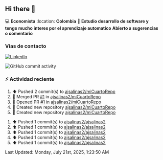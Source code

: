 ## Hi there 👋

:computer: **Economista**
:location: **Colombia**
:pencil: **Estudio desarrollo de software y tengo mucho interes por el aprendizaje automatico**
**Abierto a  sugerencias o comentario**

### Vias de contacto
[![LinkedIn](https://img.shields.io/badge/LinkedIn-%C3%81lvaro%20Salinas-blue?logo=linkedin)](https://www.linkedin.com/in/alvaro-jose-salinas-ramirez-ba78081b3)

![GitHub commit activity](https://img.shields.io/github/commit-activity/m/ajsalinas2/ajsalinas2)

### :zap: Actividad reciente
<!--RECENT_ACTIVITY:start-->
1. ⬆️ Pushed 2 commit(s) to [ajsalinas2/miCuartoRepo](https://github.com/ajsalinas2/miCuartoRepo)<br>
2. 🎉 Merged PR [#1](https://github.com/ajsalinas2/miCuartoRepo/pull/1) in [ajsalinas2/miCuartoRepo](https://github.com/ajsalinas2/miCuartoRepo)<br>
3. 💪 Opened PR [#1](https://github.com/ajsalinas2/miCuartoRepo/pull/1) in [ajsalinas2/miCuartoRepo](https://github.com/ajsalinas2/miCuartoRepo)<br>
4. 📔 Created new repository [ajsalinas2/miCuartoRepo](https://github.com/ajsalinas2/miCuartoRepo)<br>
5. 📔 Created new repository [ajsalinas2/miCuartoRepo](https://github.com/ajsalinas2/miCuartoRepo)<br>
<!--RECENT_ACTIVITY:end-->
1. ⬆️ Pushed 1 commit(s) to [ajsalinas2/ajsalinas2](https://github.com/ajsalinas2/ajsalinas2)<br>
2. ⬆️ Pushed 1 commit(s) to [ajsalinas2/ajsalinas2](https://github.com/ajsalinas2/ajsalinas2)<br>
3. ⬆️ Pushed 1 commit(s) to [ajsalinas2/ajsalinas2](https://github.com/ajsalinas2/ajsalinas2)<br>
4. ⬆️ Pushed 1 commit(s) to [ajsalinas2/ajsalinas2](https://github.com/ajsalinas2/ajsalinas2)<br>
5. ⬆️ Pushed 1 commit(s) to [ajsalinas2/ajsalinas2](https://github.com/ajsalinas2/ajsalinas2)<br>
<!--RECENT_ACTIVITY:last_update-->
Last Updated: Monday, July 21st, 2025, 1:23:50 AM
<!--RECENT_ACTIVITY:last_update_end-->
